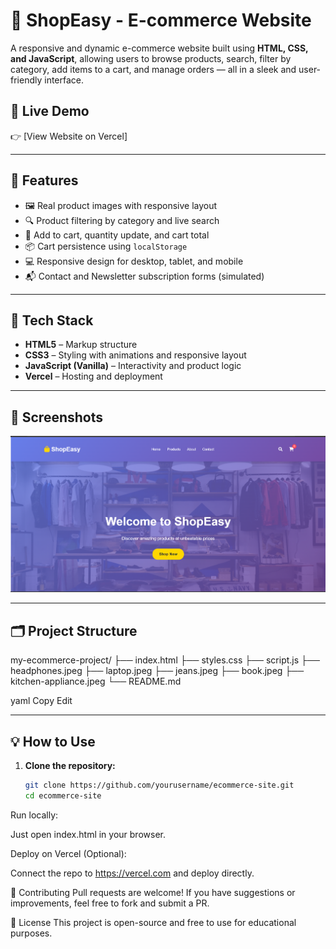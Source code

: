 # 🛒 ShopEasy - E-commerce Website

A responsive and dynamic e-commerce website built using **HTML, CSS, and JavaScript**, allowing users to browse products, search, filter by category, add items to a cart, and manage orders — all in a sleek and user-friendly interface.

## 🚀 Live Demo

👉 [View Website on Vercel]  

---

## 📁 Features

- 🖼️ Real product images with responsive layout
- 🔍 Product filtering by category and live search
- 🛒 Add to cart, quantity update, and cart total
- 📦 Cart persistence using `localStorage`
- 💻 Responsive design for desktop, tablet, and mobile
- 📬 Contact and Newsletter subscription forms (simulated)

---

## 🧰 Tech Stack

- **HTML5** – Markup structure
- **CSS3** – Styling with animations and responsive layout
- **JavaScript (Vanilla)** – Interactivity and product logic
- **Vercel** – Hosting and deployment

---

## 📸 Screenshots

![Homepage Screenshot](./screenshot.png)




---

## 🗂️ Project Structure

my-ecommerce-project/
├── index.html
├── styles.css
├── script.js
├── headphones.jpeg
├── laptop.jpeg
├── jeans.jpeg
├── book.jpeg
├── kitchen-appliance.jpeg
└── README.md

yaml
Copy
Edit

---

## 💡 How to Use

1. **Clone the repository:**
   ```bash
   git clone https://github.com/yourusername/ecommerce-site.git
   cd ecommerce-site
Run locally:

Just open index.html in your browser.

Deploy on Vercel (Optional):

Connect the repo to https://vercel.com and deploy directly.

🤝 Contributing
Pull requests are welcome! If you have suggestions or improvements, feel free to fork and submit a PR.

📄 License
This project is open-source and free to use for educational purposes.
